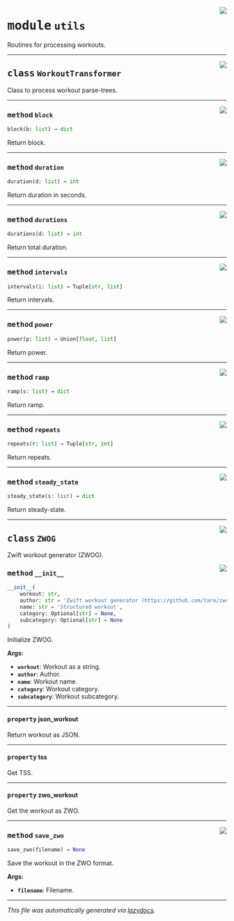 <!-- markdownlint-disable -->

<a href="../zwog/utils.py#L0"><img align="right" style="float:right;" src="https://img.shields.io/badge/-source-cccccc?style=flat-square"></a>

# <kbd>module</kbd> `utils`
Routines for processing workouts. 



---

<a href="../zwog/utils.py#L10"><img align="right" style="float:right;" src="https://img.shields.io/badge/-source-cccccc?style=flat-square"></a>

## <kbd>class</kbd> `WorkoutTransformer`
Class to process workout parse-trees. 




---

<a href="../zwog/utils.py#L54"><img align="right" style="float:right;" src="https://img.shields.io/badge/-source-cccccc?style=flat-square"></a>

### <kbd>method</kbd> `block`

```python
block(b: list) → dict
```

Return block. 

---

<a href="../zwog/utils.py#L13"><img align="right" style="float:right;" src="https://img.shields.io/badge/-source-cccccc?style=flat-square"></a>

### <kbd>method</kbd> `duration`

```python
duration(d: list) → int
```

Return duration in seconds. 

---

<a href="../zwog/utils.py#L27"><img align="right" style="float:right;" src="https://img.shields.io/badge/-source-cccccc?style=flat-square"></a>

### <kbd>method</kbd> `durations`

```python
durations(d: list) → int
```

Return total duration. 

---

<a href="../zwog/utils.py#L50"><img align="right" style="float:right;" src="https://img.shields.io/badge/-source-cccccc?style=flat-square"></a>

### <kbd>method</kbd> `intervals`

```python
intervals(i: list) → Tuple[str, list]
```

Return intervals. 

---

<a href="../zwog/utils.py#L39"><img align="right" style="float:right;" src="https://img.shields.io/badge/-source-cccccc?style=flat-square"></a>

### <kbd>method</kbd> `power`

```python
power(p: list) → Union[float, list]
```

Return power. 

---

<a href="../zwog/utils.py#L35"><img align="right" style="float:right;" src="https://img.shields.io/badge/-source-cccccc?style=flat-square"></a>

### <kbd>method</kbd> `ramp`

```python
ramp(s: list) → dict
```

Return ramp. 

---

<a href="../zwog/utils.py#L46"><img align="right" style="float:right;" src="https://img.shields.io/badge/-source-cccccc?style=flat-square"></a>

### <kbd>method</kbd> `repeats`

```python
repeats(r: list) → Tuple[str, int]
```

Return repeats. 

---

<a href="../zwog/utils.py#L31"><img align="right" style="float:right;" src="https://img.shields.io/badge/-source-cccccc?style=flat-square"></a>

### <kbd>method</kbd> `steady_state`

```python
steady_state(s: list) → dict
```

Return steady-state. 


---

<a href="../zwog/utils.py#L64"><img align="right" style="float:right;" src="https://img.shields.io/badge/-source-cccccc?style=flat-square"></a>

## <kbd>class</kbd> `ZWOG`
Zwift workout generator (ZWOG). 

<a href="../zwog/utils.py#L67"><img align="right" style="float:right;" src="https://img.shields.io/badge/-source-cccccc?style=flat-square"></a>

### <kbd>method</kbd> `__init__`

```python
__init__(
    workout: str,
    author: str = 'Zwift workout generator (https://github.com/tare/zwog)',
    name: str = 'Structured workout',
    category: Optional[str] = None,
    subcategory: Optional[str] = None
)
```

Initialize ZWOG. 



**Args:**
 
 - <b>`workout`</b>:  Workout as a string. 
 - <b>`author`</b>:  Author. 
 - <b>`name`</b>:  Workout name. 
 - <b>`category`</b>:  Workout category. 
 - <b>`subcategory`</b>:  Workout subcategory. 


---

#### <kbd>property</kbd> json_workout

Return workout as JSON. 

---

#### <kbd>property</kbd> tss

Get TSS. 

---

#### <kbd>property</kbd> zwo_workout

Get the workout as ZWO. 



---

<a href="../zwog/utils.py#L115"><img align="right" style="float:right;" src="https://img.shields.io/badge/-source-cccccc?style=flat-square"></a>

### <kbd>method</kbd> `save_zwo`

```python
save_zwo(filename) → None
```

Save the workout in the ZWO format. 



**Args:**
 
 - <b>`filename`</b>:  Filename. 




---

_This file was automatically generated via [lazydocs](https://github.com/ml-tooling/lazydocs)._
